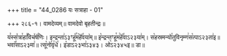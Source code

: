 +++
title = "44_0286 यः सत्राहा - 01"

+++
२८६-१। वामदेव्यम्॥ वामदेवो बृहतीन्द्रः॥

य꣣स्स꣤त्रा꣯हा꣣꣯विच꣤र्ष꣥णिः। इन्द्रन्ता꣢ऽ३ꣳहू꣤꣯म꣥हे꣤꣯वया꣥म्॥ इ꣡न्द्रन्तꣳहू꣯म꣢हे꣡꣯वाऽ२३या꣢म्। स꣡हस्रमन्यो꣯तुविनृम्ण꣢स꣡त्पाऽ२३ता꣢इ॥ भवा꣡꣯साऽ२३मा꣢॥ त्सू꣡नो꣯वृ꣢धे꣯। इ꣡डाऽ२३भा꣢ऽ३४३। ओ꣡ऽ२३४५इ॥ डा॥